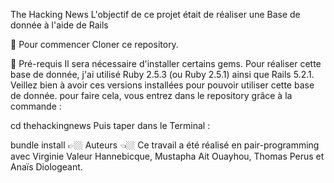 The Hacking News
L'objectif de ce projet était de réaliser une Base de donnée à l'aide de Rails

🐣 Pour commencer
Cloner ce repository.

🔧 Pré-requis
Il sera nécessaire d'installer certains gems. Pour réaliser cette base de donnée, j'ai utilisé Ruby 2.5.3 (ou Ruby 2.5.1) ainsi que Rails 5.2.1. Veillez bien à avoir ces versions installées pour pouvoir utiliser cette base de donnée. pour faire cela, vous entrez dans le repository grâce à la commande :

cd thehackingnews
Puis taper dans le Terminal :

bundle install
👉🏼 Auteurs 👈🏼
Ce travail a été réalisé en pair-programming avec Virginie Valeur Hannebicque, Mustapha Ait Ouayhou, Thomas Perus et Anaïs Diologeant.
